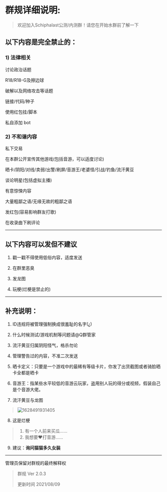 # 群规详细说明:

> 欢迎加入Schiphalast公测/内测群！请您在开始水群前了解一下

## 以下内容是完全禁止的：

### 1) 法律相关

讨论政治话题

R18/R18-G及擦边球

破解以及网络攻击等话题

链接/代码/种子

使用红包挂/脚本

私自添加 bot

### 2) 不和谐内容

私下交易

在本群公开宣传其他游戏(包括音游，可以适度讨论)

晒卡/阴阳/对线/卖弱/出警/刷屏/音游王/老婆怪/引战/钓鱼/流汗黄豆

谈论明星(包括虚拟主播)

有意惊悚内容

大量粗鄙之语/无缘无故的粗鄙之语

发红包(容易影响群友打歌)

在收录曲下刷评论

---

## 以下内容可以发但不建议

1. 戳一戳不得使用低俗内容，适度发送

2. 在群里恶臭

3. 发龙图

4. 玩梗(烂梗是禁止的)

---

## 补充说明：

1. ID违规将被管理强制换成很羞耻的名字(¿)

2. 什么时候测试/游戏机制等问题请@Q群管家

3. 流汗黄豆归属阴阳怪气，格杀勿论

4. 管理警告过的内容，不准二次发送

5. 晒卡定义：只要是一个游戏中的最稀有等级卡片，你发了出货截图或者骑脸晒卡全都是晒卡

6. 音游王：指某些水平较低的音游云玩家，盗用别人玩的得分或视频，假装自己是个音游大佬。

7. 流汗黄豆与龙图
> ![1628491931405](https://user-images.githubusercontent.com/62653664/128669732-1c0e32e6-1bb2-480e-892e-2a41f18d9649.jpg)

8. 这是烂梗
> 1. 有一个人前来买瓜……
> 2. 我想要❤打音游……

9. 建议：**询问猫猫多久女装**

---

管理员保留对群规的最终解释权

> 群规 Ver 2.0.3
> 
> 更新时间 2021/08/09
